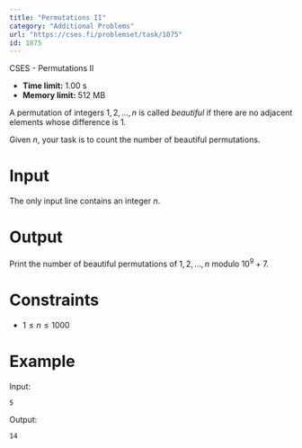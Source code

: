 ```yaml
---
title: "Permutations II"
category: "Additional Problems"
url: "https://cses.fi/problemset/task/1075"
id: 1075
---
```


CSES - Permutations II

  * **Time limit:** 1.00 s
  * **Memory limit:** 512 MB

A permutation of integers $1,2,\ldots,n$ is called _beautiful_ if there are no
adjacent elements whose difference is $1$.

Given $n$, your task is to count the number of beautiful permutations.

# Input

The only input line contains an integer $n$.

# Output

Print the number of beautiful permutations of $1,2,\ldots,n$ modulo $10^9+7$.

# Constraints

  * $1 \le n \le 1000$

# Example

Input:

    
    
    5
    

Output:

    
    
    14
    


